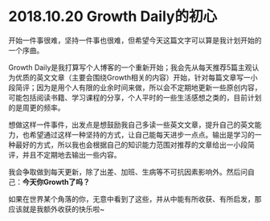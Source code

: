 # 2018.10.20 Growth Daily的初心

开始一件事很难，坚持一件事也很难，但希望今天这篇文字可以算是我计划开始的一个序曲。

Growth Daily是我打算写个人博客的一个重新开始；我会先从每天推荐5篇主观认为优质的英文文章（主要会围绕Growth相关的内容）开始，针对每篇文章写一小段简评；因为是用个人有限的业余时间来做，所以会不定期地更新一些原创内容，可能包括阅读书籍、学习课程的分享，个人平时的一些生活感想之类的，目前计划的是周更的频率。

想做这样一件事件，出发点是想鼓励我自己多读一些英文文章，提升自己的英文能力，也希望通过这样一种坚持的方式，让自己能每天进步一点点。输出是学习的一种最好的方式，所以我也会根据自己的知识能力范围对推荐的文章给出一小段简评，并且不定期地去输出一些内容。

我会争取做到每天更新，除了出差、加班、生病等不可抗因素影响外。然后问自己：**今天你Growth了吗？**

如果在世界某个角落的你，无意中看到了这些，并从中能有所收获、有所启发，那应该就是我额外收获的快乐啦~
